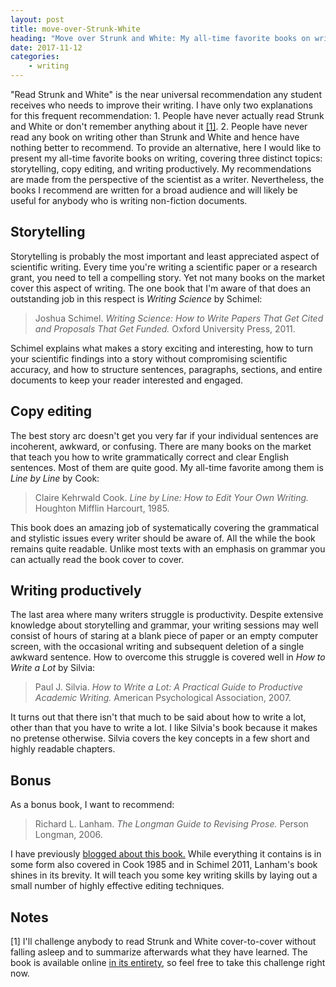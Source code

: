 ```yaml
---
layout: post
title: move-over-Strunk-White
heading: "Move over Strunk and White: My all-time favorite books on writing"
date: 2017-11-12
categories: 
    - writing
---
```


"Read Strunk and White" is the near universal recommendation any student receives who needs to improve their writing. I have only two explanations for this frequent recommendation: 1. People have never actually read Strunk and White or don't remember anything about it [[1]](#note1). 2. People have never read any book on writing other than Strunk and White and hence have nothing better to recommend. To provide an alternative, here I would like to present my all-time favorite books on writing, covering three distinct topics: storytelling, copy editing, and writing productively. My recommendations are made from the perspective of the scientist as a writer. Nevertheless, the books I recommend are written for a broad audience and will likely be useful for anybody who is writing non-fiction documents.

<!--more-->

## Storytelling

Storytelling is probably the most important and least appreciated aspect of scientific writing. Every time you're writing a scientific paper or a research grant, you need to tell a compelling story. Yet not many books on the market cover this aspect of writing. The one book that I'm aware of that does an outstanding job in this respect is *Writing Science* by Schimel:

> Joshua Schimel. *Writing Science: How to Write Papers That Get Cited and Proposals That Get Funded.* Oxford University Press, 2011.

Schimel explains what makes a story exciting and interesting, how to turn your scientific findings into a story without compromising scientific accuracy, and how to structure sentences, paragraphs, sections, and entire documents to keep your reader interested and engaged.

## Copy editing

The best story arc doesn't get you very far if your individual sentences are incoherent, awkward, or confusing. There are many books on the market that teach you how to write grammatically correct and clear English sentences. Most of them are quite good. My all-time favorite among them is *Line by Line* by Cook:

> Claire Kehrwald Cook. *Line by Line: How to Edit Your Own Writing.* Houghton Mifflin Harcourt, 1985.

This book does an amazing job of systematically covering the grammatical and stylistic issues every writer should be aware of. All the while the book remains quite readable. Unlike most texts with an emphasis on grammar you can actually read the book cover to cover.

## Writing productively

The last area where many writers struggle is productivity. Despite extensive knowledge about storytelling and grammar, your writing sessions may well consist of hours of staring at a blank piece of paper or an empty computer screen, with the occasional writing and subsequent deletion of a single awkward sentence. How to overcome this struggle is covered well in *How to Write a Lot* by Silvia:

> Paul J. Silvia. *How to Write a Lot: A Practical Guide to Productive Academic Writing.* American Psychological Association, 2007.

It turns out that there isn't that much to be said about how to write a lot, other than that you have to write a lot. I like Silvia's book because it makes no pretense otherwise. Silvia covers the key concepts in a few short and highly readable chapters.

## Bonus

As a bonus book, I want to recommend:

> Richard L. Lanham. *The Longman Guide to Revising Prose.* Person Longman, 2006.

I have previously [blogged about this book.](/blog/2015/8/26/avoiding-the-official-style) While everything it contains is in some form also covered in Cook 1985 and in Schimel 2011, Lanham's book shines in its brevity. It will teach you some key writing skills by laying out a small number of highly effective editing techniques.

## Notes

[1]<a id="note1"></a> I'll challenge anybody to read Strunk and White cover-to-cover without falling asleep and to summarize afterwards what they have learned. The book is available online [in its entirety](http://www.jlakes.org/ch/web/The-elements-of-style.pdf), so feel free to take this challenge right now.